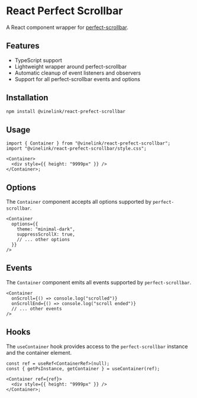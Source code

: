 # React Perfect Scrollbar

A React component wrapper for [perfect-scrollbar](https://github.com/mdbootstrap/perfect-scrollbar).

## Features

- TypeScript support
- Lightweight wrapper around perfect-scrollbar
- Automatic cleanup of event listeners and observers
- Support for all perfect-scrollbar events and options

## Installation

```bash
npm install @vinelink/react-prefect-scrollbar
```

## Usage

```tsx
import { Container } from "@vinelink/react-prefect-scrollbar";
import "@vinelink/react-prefect-scrollbar/style.css";

<Container>
  <div style={{ height: "9999px" }} />
</Container>;
```

## Options

The `Container` component accepts all options supported by `perfect-scrollbar`.

```tsx
<Container
  options={{
    theme: "minimal-dark",
    suppressScrollX: true,
    // ... other options
  }}
/>
```

## Events

The `Container` component emits all events supported by `perfect-scrollbar`.

```tsx
<Container
  onScroll={() => console.log("scrolled")}
  onScrollEnd={() => console.log("scroll ended")}
  // ... other events
/>
```

## Hooks

The `useContainer` hook provides access to the `perfect-scrollbar` instance and the container element.

```tsx
const ref = useRef<ContainerRef>(null);
const { getPsInstance, getContainer } = useContainer(ref);

<Container ref={ref}>
  <div style={{ height: "9999px" }} />
</Container>;
```
